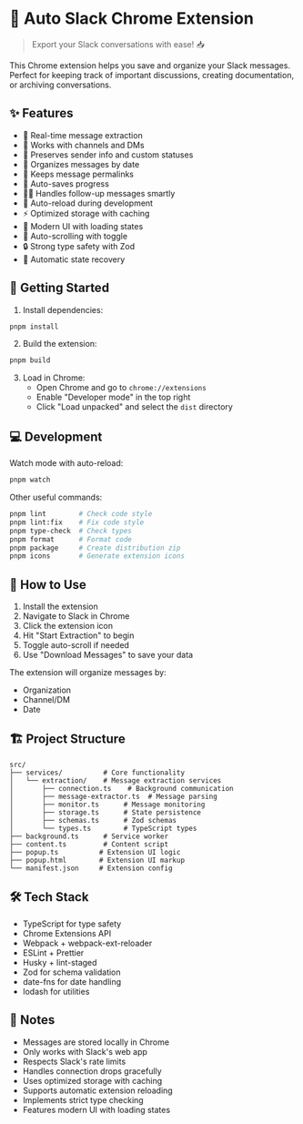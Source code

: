 # 🤖 Auto Slack Chrome Extension

> Export your Slack conversations with ease! 📥

This Chrome extension helps you save and organize your Slack messages. Perfect for keeping track of
important discussions, creating documentation, or archiving conversations.

## ✨ Features

- 🔄 Real-time message extraction
- 📱 Works with channels and DMs
- 👥 Preserves sender info and custom statuses
- 📅 Organizes messages by date
- 🔗 Keeps message permalinks
- 💾 Auto-saves progress
- 🏃‍♂️ Handles follow-up messages smartly
- 🔄 Auto-reload during development
- ⚡ Optimized storage with caching
- 🎨 Modern UI with loading states
- 📜 Auto-scrolling with toggle
- 🔒 Strong type safety with Zod
- 🔁 Automatic state recovery

## 🚀 Getting Started

1. Install dependencies:

```bash
pnpm install
```

2. Build the extension:

```bash
pnpm build
```

3. Load in Chrome:
   - Open Chrome and go to `chrome://extensions`
   - Enable "Developer mode" in the top right
   - Click "Load unpacked" and select the `dist` directory

## 💻 Development

Watch mode with auto-reload:

```bash
pnpm watch
```

Other useful commands:

```bash
pnpm lint        # Check code style
pnpm lint:fix    # Fix code style
pnpm type-check  # Check types
pnpm format      # Format code
pnpm package     # Create distribution zip
pnpm icons       # Generate extension icons
```

## 🎯 How to Use

1. Install the extension
2. Navigate to Slack in Chrome
3. Click the extension icon
4. Hit "Start Extraction" to begin
5. Toggle auto-scroll if needed
6. Use "Download Messages" to save your data

The extension will organize messages by:

- Organization
- Channel/DM
- Date

## 🏗️ Project Structure

```
src/
├── services/          # Core functionality
│   └── extraction/    # Message extraction services
│       ├── connection.ts    # Background communication
│       ├── message-extractor.ts  # Message parsing
│       ├── monitor.ts      # Message monitoring
│       ├── storage.ts      # State persistence
│       ├── schemas.ts      # Zod schemas
│       └── types.ts        # TypeScript types
├── background.ts      # Service worker
├── content.ts         # Content script
├── popup.ts          # Extension UI logic
├── popup.html        # Extension UI markup
└── manifest.json     # Extension config
```

## 🛠️ Tech Stack

- TypeScript for type safety
- Chrome Extensions API
- Webpack + webpack-ext-reloader
- ESLint + Prettier
- Husky + lint-staged
- Zod for schema validation
- date-fns for date handling
- lodash for utilities

## 📝 Notes

- Messages are stored locally in Chrome
- Only works with Slack's web app
- Respects Slack's rate limits
- Handles connection drops gracefully
- Uses optimized storage with caching
- Supports automatic extension reloading
- Implements strict type checking
- Features modern UI with loading states
